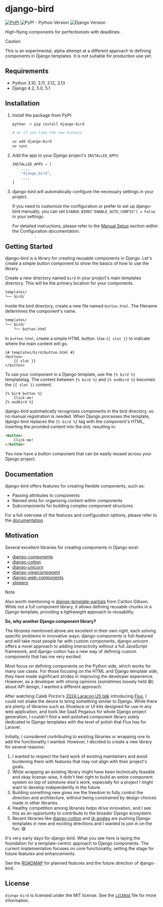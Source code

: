 <!-- docs-intro-begin -->
# django-bird

[![PyPI](https://img.shields.io/pypi/v/django-bird)](https://pypi.org/project/django-bird/)
![PyPI - Python Version](https://img.shields.io/pypi/pyversions/django-bird)
![Django Version](https://img.shields.io/badge/django-4.2%20%7C%205.0%20%7C%205.1-%2344B78B?labelColor=%23092E20)
<!-- https://shields.io/badges -->
<!-- django-4.2 | 5.0 | 5.1-#44B78B -->
<!-- labelColor=%23092E20 -->

High-flying components for perfectionists with deadlines.

<!-- docs-intro-end -->
> [!CAUTION]
> This is an experimental, alpha attempt at a different approach to defining components in Django templates. It is not suitable for production use yet.

<!-- docs-content-begin -->
## Requirements

- Python 3.10, 3.11, 3.12, 3.13
- Django 4.2, 5.0, 5.1

## Installation

1. Install the package from PyPI:

    ```bash
    python -m pip install django-bird

    # or if you like the new hotness

    uv add django-bird
    uv sync
    ```

2. Add the app to your Django project's `INSTALLED_APPS`:

    ```python
    INSTALLED_APPS = [
        ...,
        "django_bird",
        ...,
    ]
    ```

3. django-bird will automatically configure the necessary settings in your project.

    If you need to customize the configuration or prefer to set up django-bird manually, you can set `DJANGO_BIRD["ENABLE_AUTO_CONFIG"] = False` in your settings.

    For detailed instructions, please refer to the [Manual Setup](https://django-bird.readthedocs.io/configuration.html#manual-setup) section within the Configuration documentation.

## Getting Started

django-bird is a library for creating reusable components in Django. Let's create a simple button component to show the basics of how to use the library.

Create a new directory named `bird` in your project's main templates directory. This will be the primary location for your components.

```bash
templates/
└── bird/
```

Inside the bird directory, create a new file named `button.html`. The filename determines the component's name.

```bash
templates/
└── bird/
    └── button.html
```

In `button.html`, create a simple HTML button. Use `{{ slot }}` to indicate where the main content will go.

```htmldjango
{# templates/bird/button.html #}
<button>
    {{ slot }}
</button>
```

To use your component in a Django template, use the `{% bird %}` templatetag. The content between `{% bird %}` and `{% endbird %}` becomes the `{{ slot }}` content.

```htmldjango
{% bird button %}
    Click me!
{% endbird %}
```

django-bird automatically recognizes components in the bird directory, so no manual registration is needed. When Django processes the template, django-bird replaces the `{% bird %}` tag with the component's HTML, inserting the provided content into the slot, resulting in:

```html
<button>
    Click me!
</button>
```

You now have a button component that can be easily reused across your Django project.
<!-- docs-content-end -->

## Documentation

django-bird offers features for creating flexible components, such as:

- Passing attributes to components
- Named slots for organizing content within components
- Subcomponents for building complex component structures

For a full overview of the features and configuration options, please refer to the [documentation](https://bird.readthedocs.io).

## Motivation

<!-- docs-motivation-begin -->
Several excellent libraries for creating components in Django exist:

- [django-components](https://github.com/EmilStenstrom/django-components)
- [django-cotton](https://github.com/wrabit/django-cotton)
- [django-unicorn](https://github.com/adamghill/django-unicorn)
- [django-viewcomponent](https://github.com/rails-inspire-django/django-viewcomponent)
- [django-web-components](https://github.com/Xzya/django-web-components)
- [slippers](https://github.com/mixxorz/slippers)

> [!NOTE]
> Also worth mentioning is [django-template-partials](https://github.com/carltongibson/django-template-partials) from Carlton Gibson. While not a full component library, it allows defining reusable chunks in a Django template, providing a lightweight approach to reusability.

**So, why another Django component library?**

The libraries mentioned above are excellent in their own right, each solving specific problems in innovative ways: django-components is full-featured and will take most people far with custom components, django-unicorn offers a novel approach to adding interactivity without a full JavaScript framework, and django-cotton has a new way of defining custom components that has me very excited.

Most focus on defining components on the Python side, which works for many use cases. For those focusing on the HTML and Django template side, they have made significant strides in improving the developer experience. However, as a developer with strong opinions (sometimes loosely held 😄) about API design, I wanted a different approach.

After watching Caleb Porzio's [2024 Laracon US talk](https://www.youtube.com/watch?v=31pBMi0UdYE) introducing [Flux](https://fluxui.dev), I could not shake the desire to bring something similar to Django. While there are plenty of libraries such as Shoelace or UI kits designed for use in any web application, and tools like SaaS Pegasus for whole Django project generation, I couldn't find a well-polished component library solely dedicated to Django templates with the level of polish that Flux has for Laravel.

Initially, I considered contributing to existing libraries or wrapping one to add the functionality I wanted. However, I decided to create a new library for several reasons:

1. I wanted to respect the hard work of existing maintainers and avoid burdening them with features that may not align with their project's goals.
2. While wrapping an existing library might have been technically feasible and okay license-wise, it didn't feel right to build an entire component system on top of someone else's work, especially for a project I might want to develop independently in the future.
3. Building something new gives me the freedom to fully control the direction and architecture, without being constrained by design choices made in other libraries.
4. Healthy competition among libraries helps drive innovation, and I see this as an opportunity to contribute to the broader Django ecosystem.
5. Recent libraries like [django-cotton](https://github.com/wrabit/django-cotton) and [dj-angles](https://github.com/adamghill/dj-angles) are pushing Django templates in new and exciting directions and I wanted to join in on the fun. 😄

It's very early days for django-bird. What you see here is laying the foundation for a template-centric approach to Django components. The current implementation focuses on core functionality, setting the stage for future features and enhancements.
<!-- docs-motivation-end -->

See the [ROADMAP](ROADMAP.md) for planned features and the future direction of django-bird.

## License

`django-bird` is licensed under the MIT license. See the [`LICENSE`](LICENSE) file for more information.
